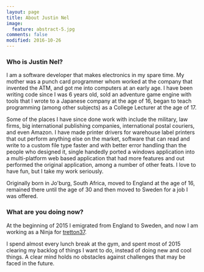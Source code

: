 ```yaml
---
layout: page
title: About Justin Nel
image:
  feature: abstract-5.jpg
comments: false
modified: 2016-10-26
---
```


### Who is Justin Nel?

I am a software developer that makes electronics in my spare time. My mother was a punch card programmer whom worked at the company that invented the ATM, and got me into computers at an early age. I have been writing code since I was 6 years old, sold an adventure game engine with tools that I wrote to a Japanese company at the age of 16, began to teach programming (among other subjects) as a College Lecturer at the age of 17.

Some of the places I have since done work with include the military, law firms, big international publishing companies, international postal couriers, and even Amazon. I have made printer drivers for warehouse label printers that out perform anything else on the market, software that can read and write to a custom file type faster and with better error handling than the people who designed it, single handedly ported a windows application into a multi-platform web based application that had more features and out performed the original application, among a number of other feats. I love to have fun, but I take my work seriously.

Originally born in Jo'burg, South Africa, moved to England at the age of 16, remained there until the age of 30 and then moved to Sweden for a job I was offered.

### What are you doing now?

At the beginning of 2015 I emigrated from England to Sweden, and now I am working as a Ninja for [tretton37](http://www.tretton37.com/).

I spend almost every lunch break at the gym, and spent most of 2015 clearing my backlog of things I want to do, instead of doing new and cool things. A clear mind holds no obstacles against challenges that may be faced in the future.